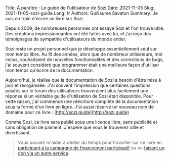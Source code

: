 Title: À paraître : Le guide de l'utilisateur de Sozi
Date: 2021-11-05
Slug: 2021-11-05-sozi-guide
Lang: fr
Authors: Guillaume Savaton
Summary:
    Je suis en train d'écrire un livre sur Sozi.

Depuis 2009, de nombreuses personnes ont essayé Sozi et l'on trouvé utile.
Des créations impressionnantes ont été faites avec lui,
et j'ai reçu des témoignages de sympathie d'utilisateurs du monde entier.

Sozi reste un projet personnel que je développe essentiellement seul sur mon temps libre.
Au fil des années, alors que de nombreux utilisateurs, moi inclus, souhaitaient
de nouvelles fonctionnalités et des corrections de bugs, j'ai souvent considéré
que programmer était une meilleure façon d'utiliser mon temps qu'écrire de la documentation.

Aujourd'hui, je réalise que la documentation de Sozi a besoin d'être mise à jour et réorganisée.
J'ai souvent l'impression que certaines questions posées sur le forum des utilisateurs
trouveraient plus facilement une réponse si un véritable guide d'utilisation de Sozi était disponible.
Pour cette raison, j'ai commencé une réécriture complète de la documentation sous la forme d'un livre en ligne.
J'ai aussi réservé un nouveau nom de domaine pour ce livre : [http://sozi.guide](http://sozi.guide)

Comme Sozi, ce livre sera publié sous une licence libre, sans publicité et
sans obligation de paiment. J'espère que vous le trouverez utile et divertissant.

> Vous pouvez m'aider à dédier du temps pour travailler sur ce livre
> en [participant à la campagne de financement participatif](https://gofund.me/2f2b11db)
> ou en [faisant un don via un autre service](pages/70-donate.html).
